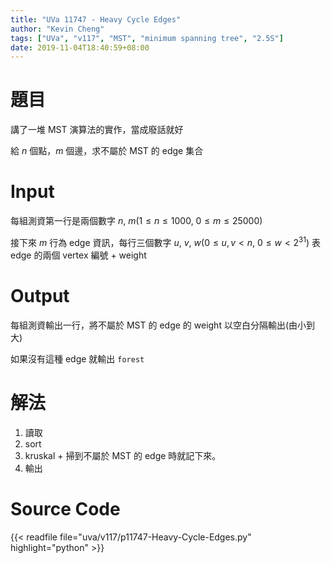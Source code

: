 ```yaml
---
title: "UVa 11747 - Heavy Cycle Edges"
author: "Kevin Cheng"
tags: ["UVa", "v117", "MST", "minimum spanning tree", "2.5S"]
date: 2019-11-04T18:40:59+08:00
---
```


# 題目
講了一堆 MST 演算法的實作，當成廢話就好

給 $n$ 個點，$m$ 個邊，求不屬於 MST 的 edge 集合

<!--more-->

# Input
每組測資第一行是兩個數字 $n$, $m$($1 \leq n \leq 1000$, $0 \leq m \leq 25000$)

接下來 $m$ 行為 edge 資訊，每行三個數字 $u$, $v$, $w$($0 \leq u, v \lt n$, $0 \leq w \lt  2^{31}$) 表 edge 的兩個 vertex 編號 + weight


# Output
每組測資輸出一行，將不屬於 MST 的 edge 的 weight 以空白分隔輸出(由小到大)

如果沒有這種 edge 就輸出 `forest`


# 解法
1. 讀取
2. sort
3. kruskal + 掃到不屬於 MST 的 edge 時就記下來。
4. 輸出


# Source Code

{{< readfile file="uva/v117/p11747-Heavy-Cycle-Edges.py" highlight="python" >}}
